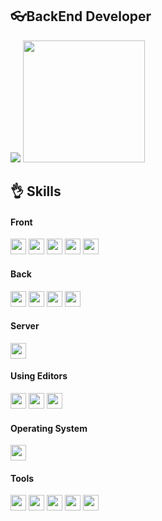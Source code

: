 ## 👓BackEnd Developer

<div>
  <img src="https://github-readme-stats.vercel.app/api?username=hilmaf&show_icons=true&theme=default)">
  <img src="https://github-readme-stats.vercel.app/api/top-langs/?username=hilmaf&layout=compact" height="195px">
</div>

## 

## :ok_hand: Skills
#### Front
<div>
  <img src="https://img.shields.io/badge/HTML5-e34f26?style=flat-square&logo=html5&logoColor=white" height="25px" />
  <img src="https://img.shields.io/badge/CSS3-1572B6?style=flat-square&logo=css3&logoColor=white" height="25px" />
  <img src="https://img.shields.io/badge/JavaScript-F7DF1E?style=flat-square&logo=javascript&logoColor=white" height="25px" />
  <img src="https://img.shields.io/badge/React-61DAFB?style=flat-square&logo=react&logoColor=white" height="25px" />
  <img src="https://img.shields.io/badge/Bootstrap-05054B?style=flat-square&logo=bootstrap&logoColor=white" height="25px" />
</div>

#### Back
<div>
  <img src="https://img.shields.io/badge/JAVA-056db6?style=flat-square&logo=&logoColor=white" height="25px" />
  <img src="https://img.shields.io/badge/Spring-6DB33F?style=flat-square&logo=spring&logoColor=white" height="25px" />
  <img src="https://img.shields.io/badge/SpringBoot-6DB33F?style=flat-square&logo=springboot&logoColor=white" height="25px" />
  <img src="https://img.shields.io/badge/Oracle-F80000?style=flat-square&logo=oracle&logoColor=white" height="25px" />
</div>

#### Server
<div>
  <img src="https://img.shields.io/badge/Apache tomcat-F8DC75?style=flat-square&logo=apachetomcat&logoColor=white" height="25px" />
</div>

#### Using Editors
<div>
  <img src="https://img.shields.io/badge/Eclipse IDE-2C2255?style=flat-square&logo=eclipseide&logoColor=white" height="25px" />
  <img src="https://img.shields.io/badge/Intellij IDEA-000000?style=flat-square&logo=intellijidea&logoColor=white" height="25px" />
  <img src="https://img.shields.io/badge/Visual Studio Code-007ACC?style=flat-square&logo=visualstudiocode&logoColor=white" height="25px" />
</div>

#### Operating System
<div>
  <img src="https://img.shields.io/badge/Windows 11-0078D4?style=flat-square&logo=windows11&logoColor=white" height="25px" />
</div>

#### Tools
<div>
  <img src="https://img.shields.io/badge/Notion-000000?style=flat-square&logo=notion&logoColor=white" height="25px" />
  <img src="https://img.shields.io/badge/Postman-FF6C37?style=flat-square&logo=postman&logoColor=white" height="25px" />
  <img src="https://img.shields.io/badge/Git-F05032?style=flat-square&logo=git&logoColor=white" height="25px" />
  <img src="https://img.shields.io/badge/GitHub-181717?style=flat-square&logo=github&logoColor=white" height="25px" />
  <img src="https://img.shields.io/badge/Sourcetree-0052CC?style=flat-square&logo=sourcetree&logoColor=white" height="25px" />
</div>
